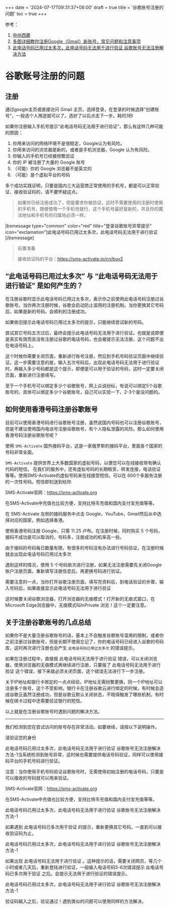 +++
date = '2024-07-17T09:31:37+08:00'
draft = true
title = '谷歌账号注册的问题'
toc = true
+++

参考：

1. [中州西鹿](https://www.gmail777.com/archives/69)
2. [多图详细教你注册Google（Gmail）新账号，常见问题和注意事项](https://blog.csdn.net/huayanhuicui/article/details/137236352)
3. [此电话号码已用过太多次，此电话号码无法用于进行验证 谷歌账号无法注册解决方法](https://uzbox.com/usa/google-add-tel.html)



# 谷歌账号注册的问题


## 注册

通过google主页或直接访问 Gmail 主页，选择登录，在登录的时候选择“创建账号”，一般选个人用途就可以了。选好了以后点击下一步。耗时3秒

如果你注册输入手机号提示“此电话号码无法用于进行验证”，那么有这样几种可能的原因：

1. 你用来访问的网络环境不是很稳定，Google认为有风险。
2. 你用来访问的浏览器是新的，或者是手机浏览器，Google 认为有风险。
3. 你输入的手机号已经被频繁验证
4. 你的 IP 被注册了大量的 Google 账号
5. （可能）你的 Google 浏览器不是英文的
6. （可能）是个虚拟平台的号码

多个成功实践证明，只要是国内三大运营商正常使用的手机号，都是可以正常验证、接收验证码的，请不要怀疑这点。

> 如果你已经注册成功了，但是要求你做验证，这时不需要使用的注册时使用的手机号，随便使用一个手机号就行，这个手机号最好是新的，并且你的魔法地址和手机号的归属地必须一样。

[bsmessage type="common" color="red" title="登录谷歌账号异常提示" icon="exclamation"]此电话号码已用过太多次，此电话号码无法用于进行验证[/bsmessage]


> 前置准备
>
>  接收验证码的平台：https://sms-activate.io/cn/buy2

## “此电话号码已用过太多次” 与 “此电话号码无法用于进行验证” 是如何产生的？

在注册谷歌时显示此电话号码已用过太多次，表示你之前使用此电话号码注册过谷歌账号。当你再次注册时候，谷歌会启动防止滥用的注册机制。当你更换其它号码后，如果是新的号码。会顺利的注册成功。

如果依旧提示此电话号码已用过太多次的提示，只能继续尝试新的号码。

尝试其它号码五次过后，最终会提示此电话号码无法用于进行验证。也就是说即便是真实有效而且没有注册过谷歌的电话号码，也会被提示无法注册，这个问题不出在电话号码上。

这个时候你需要关闭页面，重新进行账号注册，然后到手机号码验证页面中继续验证。这一步需要注意的是，输入五次号码后，出现此电话号码无法用于进行验证时，再输入多少号码都是这个提示，即便是可以用于验证的号码，这时一定要关闭页面，重新进行注册填写。

至于一个手机号可以绑定多少个谷歌账号，网上众说纷纭，有说可以绑定5个谷歌账号的，具体可以绑定多少个谷歌账号，自己可以实验一下，2-3个是没问题的。

## 如何使用香港号码注册谷歌账号

目前可以使用香港号码进行谷歌账号注册，虽然说国内号码也可以注册谷歌账号，但是不建议使用国内电话号注册谷歌账号，有个人隐私泄露的风险。那么如何使用香港号码注册谷歌账号呢？

使用 `SMS-Activate` 国外接码平台，这是一家俄罗斯的接码平台，里面各个国家的号码非常全面。

`SMS-Activate` 提供世界上大多数国家的虚拟号码，以便您可以在线接收带有确认代码的短信。 在我们的服务中，还有虚拟号码的长期租赁，转发连接，电话验证等等。使用SMS-Activate的虚拟号码来在线接受短信。可以在 600个多服务注册的一次性号码。短信即刻送到给你

SMS-Activate官网：https://sms-activate.org

在SMS-Activate中充值也比较方便，支持比特币充值和国内支付宝充值等等。

在 SMS-Activate 左侧的接码服务中点击 Google，YouTube，Gmail然后从中选择对应的国家，例如选择香港。

使用香港号码注册 Google，只需 11.25 卢布。在注册时候，同时购买 5 个号码，接码不成功是可以取消的，号码多，注册成功的机率高一些。

由于接码的号码每日数量有限，有很多的号码没有办法进行号码验证，在注册时候就会出现此电话号码已用过太多次

遇到这样的情况，使用 5 个号码依次进行注册，如果无法注册需要先关闭Google账户注册页面，重新填写注册信息后，再更换号码进行验证。

需要注意的一点，当你打开谷歌注册页面，填写完资料后，到电话验证的步骤，输入号码后，如果直接显示此电话号码无法用于进行验证

这时候要关闭谷歌浏览器，打开浏览器的无痕模式！打开新的无痕式窗口，在Microsoft Edge浏览器中，无痕模式叫InPrivate 浏览！这个一定要注意。

## 关于注册谷歌账号的几点总结

如果你不是大量注册谷歌账号的话，基本上不会触发谷歌账号滥用的限制，或者你之前注册过谷歌账号，但是长期不使用忘记了，你的电话号码已经进入谷歌的号码库，这时再次进行注册也会产生 `此电话号码已用过太多次` 的错误提示。

如果在注册过程中，直接报 此电话号码无法用于进行验证 错误，可以关闭浏览器，使用浏览器的无痕模式再继续进行注册，只要报了 此电话号码无法用于进行验证 这个错误，接下来就必须关闭页面，这个错误无法进行下一步注册。

关于IP地址和银行卡绑定的一点点经验，IP地址无需纷繁更换，同一个IP地址可以注册多个账号，这个不受影响，银行卡在注册谷歌云进行绑定的时候，有时候会造成谷歌云虽然注册成功，但是谷歌云默认关闭状态，不晓得触发了哪些机制，有时候在绑卡过程中还需要验证银行的短信。

以上就是在注册谷歌账号时遇到问题的解决方法。

---

我们检测到您在尝试访问的账号存在异常活动。如要继续，请按以下说明操作。

请验证您的身份

此电话号码已用过太多次，此电话号码无法用于进行验证 谷歌账号无法注册解决方法-1当系统检测到账号异常，这时候也需要提供电话号码验证，同样可以使用接码平台的手机号码进行验证。

注意：当你使用手机号码验证谷歌账号时，无需使用初始注册的电话号码，只要是可以接收的号码就可以用来验证。

SMS-Activate官网：https://sms-activate.org

在SMS-Activate中充值也比较方便，支持比特币充值和国内支付宝充值等等。

此电话号码已用过太多次，此电话号码无法用于进行验证 谷歌账号无法注册解决方法-1

如果遇到 此电话号码已多次用于验证 的提示，重新更换其它号码，一直到可以接收验证码为止。

此电话号码已用过太多次，此电话号码无法用于进行验证 谷歌账号无法注册解决方法-1

如果出现 此电话号码无法用于进行验证 。这种提示的话，需要关闭网页，等几个小时或者几天后，重新登陆进行验证，一般输入电话号码5-6次错误提示 此电话号码已多次用于验证 之后。会提示无法用于进行验证的错误提示。

此电话号码已用过太多次，此电话号码无法用于进行验证 谷歌账号无法注册解决方法-1

验证码输入之后，验证通过！遇到类似的问题可以使用同样的方法解决。
